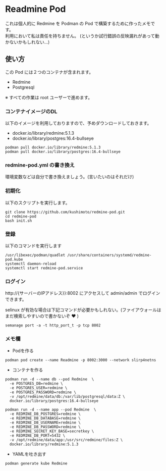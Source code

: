 # Readmine Pod

これは個人的に Redmine を Podman の Pod で構築するために作ったメモです。  
利用において私は責任を持ちません。
(というか試行錯誤の反映漏れがあって動かないかもしれない...)

## 使い方

この Pod には２つのコンテナが含まれます。

- Redmine 
- Postgresql

※ すべての作業は root ユーザーで進めます。

### コンテナイメージのDL
以下のイメージを利用しておりますので、予めダウンロードしておきます。

- docker.io/library/redmine:5.1.3
- docker.io/library/postgres:16.4-bullseye

```shell
podman pull docker.io/library/redmine:5.1.3
podman pull docker.io/library/postgres:16.4-bullseye
```

### redmine-pod.yml の書き換え

環境変数などは自分で書き換えましょう。(言いたいのはそれだけ)

### 初期化

以下のスクリプトを実行します。

```shell
git clone https://github.com/kushimoto/redmine-pod.git
cd redmine-pod
bash init.sh
```

### 登録

以下のコマンドを実行します

```shell
/usr/libexec/podman/quadlet /usr/share/containers/systemd/redmine-pod.kube 
systemctl daemon-reload
systemctl start redmine-pod.service
```

### ログイン

http://{サーバーのIPアドレス}}:8002 にアクセスして admin/admin でログインできます。

selinux が有効な場合は下記コマンドが必要かもしれない。(ファイアウォールはまだ検索しやすいので書かないぞ :heart: )

```shell
semanage port -a -t http_port_t -p tcp 8002
```

### メモ欄

- Podを作る

```shell
podman pod create --name Readmine -p 8002:3000 --network slirp4netns
```

- コンテナを作る

```shell
podman run -d --name db --pod Redmine  \
  -e POSTGRES_DB=redmine \
  -e POSTGRES_USER=redmine \
  -e POSTGRES_PASSWORD=redmine \
  -v /opt/redmine/data/db:/var/lib/postgresql/data:Z \
  docker.io/library/postgres:16.4-bullseye

podman run -d --name app --pod Redmine  \
  -e REDMINE_DB_POSTGRES=redmine \
  -e REDMINE_DB_DATABASE=redmine \
  -e REDMINE_DB_USERNAME=redmine \
  -e REDMINE_DB_PASSWORD=redmine \
  -e REDMINE_SECRET_KEY_BASE=secretkey \
  -e REDMINE_DB_PORT=5432 \
  -v /opt/redmine/data/app:/usr/src/redmine/files:Z \
  docker.io/library/redmine:5.1.3
```

- YAMLを吐き出す

```shell
podman generate kube Redmine
```
